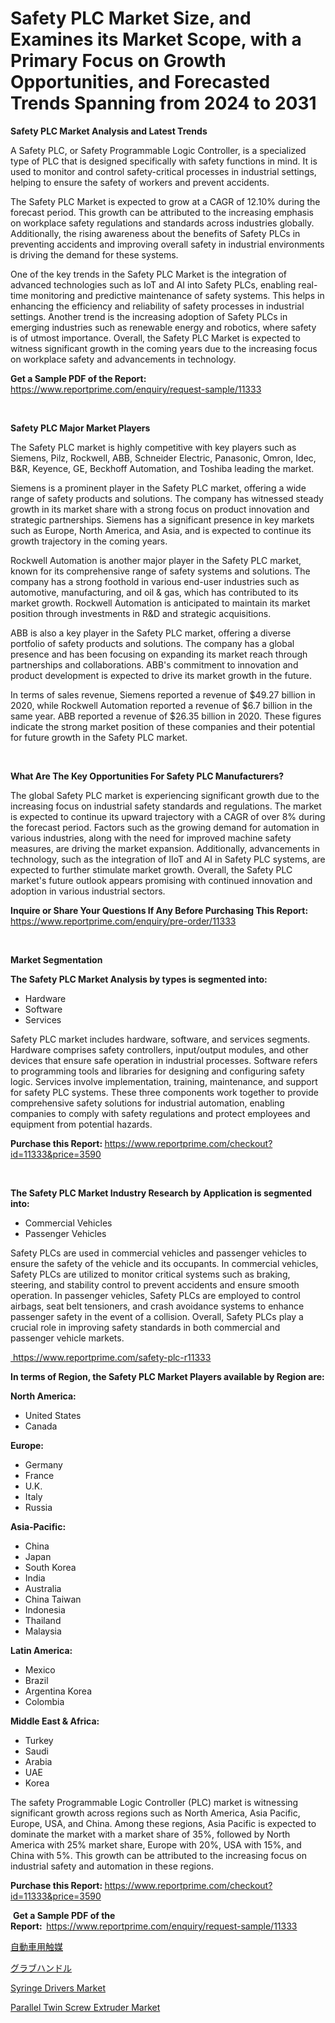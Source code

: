 <p><h1>Safety PLC Market Size, and Examines its Market Scope, with a Primary Focus on Growth Opportunities, and Forecasted Trends Spanning from 2024 to 2031</h1></p><p><strong>Safety PLC Market Analysis and Latest Trends</strong></p>
<p><p>A Safety PLC, or Safety Programmable Logic Controller, is a specialized type of PLC that is designed specifically with safety functions in mind. It is used to monitor and control safety-critical processes in industrial settings, helping to ensure the safety of workers and prevent accidents.</p><p>The Safety PLC Market is expected to grow at a CAGR of 12.10% during the forecast period. This growth can be attributed to the increasing emphasis on workplace safety regulations and standards across industries globally. Additionally, the rising awareness about the benefits of Safety PLCs in preventing accidents and improving overall safety in industrial environments is driving the demand for these systems.</p><p>One of the key trends in the Safety PLC Market is the integration of advanced technologies such as IoT and AI into Safety PLCs, enabling real-time monitoring and predictive maintenance of safety systems. This helps in enhancing the efficiency and reliability of safety processes in industrial settings. Another trend is the increasing adoption of Safety PLCs in emerging industries such as renewable energy and robotics, where safety is of utmost importance. Overall, the Safety PLC Market is expected to witness significant growth in the coming years due to the increasing focus on workplace safety and advancements in technology.</p></p>
<p><strong>Get a Sample PDF of the Report:&nbsp;</strong> <a href="https://www.reportprime.com/enquiry/request-sample/11333">https://www.reportprime.com/enquiry/request-sample/11333</a></p>
<p>&nbsp;</p>
<p><strong>Safety PLC Major Market Players</strong></p>
<p><p>The Safety PLC market is highly competitive with key players such as Siemens, Pilz, Rockwell, ABB, Schneider Electric, Panasonic, Omron, Idec, B&R, Keyence, GE, Beckhoff Automation, and Toshiba leading the market. </p><p>Siemens is a prominent player in the Safety PLC market, offering a wide range of safety products and solutions. The company has witnessed steady growth in its market share with a strong focus on product innovation and strategic partnerships. Siemens has a significant presence in key markets such as Europe, North America, and Asia, and is expected to continue its growth trajectory in the coming years.</p><p>Rockwell Automation is another major player in the Safety PLC market, known for its comprehensive range of safety systems and solutions. The company has a strong foothold in various end-user industries such as automotive, manufacturing, and oil & gas, which has contributed to its market growth. Rockwell Automation is anticipated to maintain its market position through investments in R&D and strategic acquisitions.</p><p>ABB is also a key player in the Safety PLC market, offering a diverse portfolio of safety products and solutions. The company has a global presence and has been focusing on expanding its market reach through partnerships and collaborations. ABB's commitment to innovation and product development is expected to drive its market growth in the future.</p><p>In terms of sales revenue, Siemens reported a revenue of $49.27 billion in 2020, while Rockwell Automation reported a revenue of $6.7 billion in the same year. ABB reported a revenue of $26.35 billion in 2020. These figures indicate the strong market position of these companies and their potential for future growth in the Safety PLC market.</p></p>
<p>&nbsp;</p>
<p><strong>What Are The Key Opportunities For Safety PLC Manufacturers?</strong></p>
<p><p>The global Safety PLC market is experiencing significant growth due to the increasing focus on industrial safety standards and regulations. The market is expected to continue its upward trajectory with a CAGR of over 8% during the forecast period. Factors such as the growing demand for automation in various industries, along with the need for improved machine safety measures, are driving the market expansion. Additionally, advancements in technology, such as the integration of IIoT and AI in Safety PLC systems, are expected to further stimulate market growth. Overall, the Safety PLC market's future outlook appears promising with continued innovation and adoption in various industrial sectors.</p></p>
<p><strong>Inquire or Share Your Questions If Any Before Purchasing This Report:</strong> <a href="https://www.reportprime.com/enquiry/pre-order/11333">https://www.reportprime.com/enquiry/pre-order/11333</a></p>
<p>&nbsp;</p>
<p><strong>Market Segmentation</strong></p>
<p><strong>The Safety PLC Market Analysis by types is segmented into:</strong></p>
<p><ul><li>Hardware</li><li>Software</li><li>Services</li></ul></p>
<p><p>Safety PLC market includes hardware, software, and services segments. Hardware comprises safety controllers, input/output modules, and other devices that ensure safe operation in industrial processes. Software refers to programming tools and libraries for designing and configuring safety logic. Services involve implementation, training, maintenance, and support for safety PLC systems. These three components work together to provide comprehensive safety solutions for industrial automation, enabling companies to comply with safety regulations and protect employees and equipment from potential hazards.</p></p>
<p><strong>Purchase this Report:&nbsp;</strong><a href="https://www.reportprime.com/checkout?id=11333&price=3590">https://www.reportprime.com/checkout?id=11333&price=3590</a></p>
<p>&nbsp;</p>
<p><strong>The Safety PLC Market Industry Research by Application is segmented into:</strong></p>
<p><ul><li>Commercial Vehicles</li><li>Passenger Vehicles</li></ul></p>
<p><p>Safety PLCs are used in commercial vehicles and passenger vehicles to ensure the safety of the vehicle and its occupants. In commercial vehicles, Safety PLCs are utilized to monitor critical systems such as braking, steering, and stability control to prevent accidents and ensure smooth operation. In passenger vehicles, Safety PLCs are employed to control airbags, seat belt tensioners, and crash avoidance systems to enhance passenger safety in the event of a collision. Overall, Safety PLCs play a crucial role in improving safety standards in both commercial and passenger vehicle markets.</p></p>
<p><a href="https://www.reportprime.com/safety-plc-r11333">&nbsp;https://www.reportprime.com/safety-plc-r11333</a></p>
<p><strong>In terms of Region, the Safety PLC Market Players available by Region are:</strong></p>
<p>
    <p> <strong> North America: </strong>
        <ul>
            <li>United States</li>
            <li>Canada</li>
        </ul>
        </p> 
    <p> <strong> Europe: </strong>
        <ul>
            <li>Germany</li>
            <li>France</li>
            <li>U.K.</li>
            <li>Italy</li>
            <li>Russia</li>
        </ul>
        </p> 
    <p> <strong> Asia-Pacific: </strong>
        <ul>
            <li>China</li>
            <li>Japan</li>
            <li>South Korea</li>
            <li>India</li>
            <li>Australia</li>
            <li>China Taiwan</li>
            <li>Indonesia</li>
            <li>Thailand</li>
            <li>Malaysia</li>
        </ul>
        </p> 
    <p> <strong> Latin America: </strong>
        <ul>
            <li>Mexico</li>
            <li>Brazil</li>
            <li>Argentina Korea</li>
            <li>Colombia</li>
        </ul>
        </p> 
    <p> <strong> Middle East & Africa: </strong>
        <ul>
            <li>Turkey</li>
            <li>Saudi</li>
            <li>Arabia</li>
            <li>UAE</li>
            <li>Korea</li>
        </ul>
    </p>
    </p>
<p><p>The safety Programmable Logic Controller (PLC) market is witnessing significant growth across regions such as North America, Asia Pacific, Europe, USA, and China. Among these regions, Asia Pacific is expected to dominate the market with a market share of 35%, followed by North America with 25% market share, Europe with 20%, USA with 15%, and China with 5%. This growth can be attributed to the increasing focus on industrial safety and automation in these regions.</p></p>
<p><strong>Purchase this Report: </strong><a href="https://www.reportprime.com/checkout?id=11333&price=3590">https://www.reportprime.com/checkout?id=11333&price=3590</a></p>
<p>&nbsp;<strong>Get a Sample PDF of the Report:&nbsp;&nbsp;</strong><a href="https://www.reportprime.com/enquiry/request-sample/11333">https://www.reportprime.com/enquiry/request-sample/11333</a></p>
<p><strong></strong></p>
<p><p><a href="https://medium.com/@austinallan03/%E4%B8%96%E7%95%8C%E3%81%AE%E8%87%AA%E5%8B%95%E8%BB%8A%E8%A7%A6%E5%AA%92%E5%B8%82%E5%A0%B4%E3%81%AE%E5%8C%85%E6%8B%AC%E7%9A%84%E3%81%AA%E5%88%86%E6%9E%90-%E6%88%90%E9%95%B7%E3%83%88%E3%83%AC%E3%83%B3%E3%83%89%E3%81%A8%E5%B8%82%E5%A0%B4%E4%BA%88%E6%B8%AC-2024%E5%B9%B4-2031%E5%B9%B4-f0e9abd162d3">自動車用触媒</a></p><p><a href="https://medium.com/@englandlifestyle_22171/%E3%81%A4%E3%81%8B%E3%81%BF%E5%8F%96%E3%82%8A%E3%83%8F%E3%83%B3%E3%83%89%E3%83%AB%E5%B8%82%E5%A0%B4%E3%81%AB%E6%B7%B1%E3%81%8F%E8%B8%8F%E3%81%BF%E8%BE%BC%E3%82%80-%E3%83%88%E3%83%AC%E3%83%B3%E3%83%89-%E5%B8%82%E5%A0%B4%E3%82%BB%E3%82%B0%E3%83%A1%E3%83%B3%E3%83%86%E3%83%BC%E3%82%B7%E3%83%A7%E3%83%B3-%E7%AB%B6%E4%BA%89%E5%88%86%E6%9E%90-e4bd1bd11af0">グラブハンドル</a></p><p><a href="https://medium.com/@philipwolf32/syringe-drivers-market-size-is-growing-at-cagr-of-12-8-21d9a289eb79">Syringe Drivers Market</a></p><p><a href="https://medium.com/@ikki1019/emerging-trends-in-parallel-twin-screw-extruder-market-global-outlook-and-future-prospects-from-9b3ddf8383d6">Parallel Twin Screw Extruder Market</a></p></p>